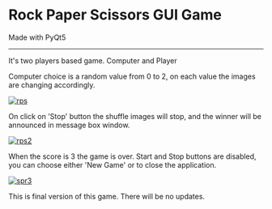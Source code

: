 # Rock Paper Scissors GUI Game
Made with PyQt5 
_____________
It's two players based game. Computer and Player
<p>Computer choice is a random value from 0 to 2, on each value the images are changing accordingly.</p>

<a href="https://imgbb.com/"><img src="https://i.ibb.co/qxxHmPY/rps.png" alt="rps" border="0"></a>
<p>On click on 'Stop' button the shuffle images will stop, and the winner will be announced in message box window.</p>
<a href="https://imgbb.com/"><img src="https://i.ibb.co/bJ4fsV5/rps2.png" alt="rps2" border="0"></a>

<p>When the score is 3 the game is over. Start and Stop buttons are disabled, you can choose either 'New Game' or to close the application.</p>
<a href="https://imgbb.com/"><img src="https://i.ibb.co/Tmzvn5C/spr3.png" alt="spr3" border="0"></a>

This is final version of this game. There will be no updates.
